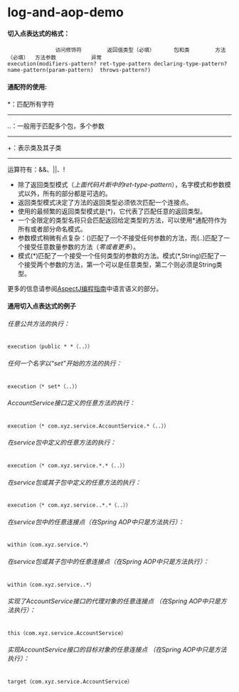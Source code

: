 # log-and-aop-demo
#### 切入点表达式的格式： 
                   访问修饰符        返回值类型（必填）      包和类        方法（必填）  方法参数           异常
    execution(modifiers-pattern? ret-type-pattern declaring-type-pattern?name-pattern(param-pattern)  throws-pattern?) 

#### 通配符的使用:
  *：匹配所有字符  
  ***
  ..：一般用于匹配多个包，多个参数  
  ***
  +：表示类及其子类  
  ***
  运算符有：&&、||、!  

   * 除了返回类型模式（_上面代码片断中的ret-type-pattern_），名字模式和参数模式以外，所有的部分都是可选的。
   * 返回类型模式决定了方法的返回类型必须依次匹配一个连接点。 
   * 使用的最频繁的返回类型模式是(\*)，它代表了匹配任意的返回类型。 
   * 一个全限定的类型名将只会匹配返回给定类型的方法，可以使用\*通配符作为所有或者部分命名模式。
   * 参数模式稍微有点复杂：()匹配了一个不接受任何参数的方法，而(..)匹配了一个接受任意数量参数的方法（_零或者更多_）。 
   * 模式(\*)匹配了一个接受一个任何类型的参数的方法。模式(\*,String)匹配了一个接受两个参数的方法，第一个可以是任意类型，第二个则必须是String类型。
    
   更多的信息请参阅[AspectJ编程指南](http://www.eclipse.org/aspectj/doc/released/progguide/index.html)中语言语义的部分。

#### 通用切入点表达式的例子
###### 任意公共方法的执行：
    execution（public * *（..））
###### 任何一个名字以“set”开始的方法的执行：
    execution（* set*（..））
###### AccountService接口定义的任意方法的执行：
    execution（* com.xyz.service.AccountService.*（..））
###### 在service包中定义的任意方法的执行：
    execution（* com.xyz.service.*.*（..））
###### 在service包或其子包中定义的任意方法的执行：
    execution（* com.xyz.service..*.*（..））
###### 在service包中的任意连接点（在Spring AOP中只是方法执行）：
    within（com.xyz.service.*）
###### 在service包或其子包中的任意连接点（在Spring AOP中只是方法执行）：
    within（com.xyz.service..*）
###### 实现了AccountService接口的代理对象的任意连接点 （在Spring AOP中只是方法执行）：
    this（com.xyz.service.AccountService）
###### 实现AccountService接口的目标对象的任意连接点 （在Spring AOP中只是方法执行）：
    target（com.xyz.service.AccountService）
